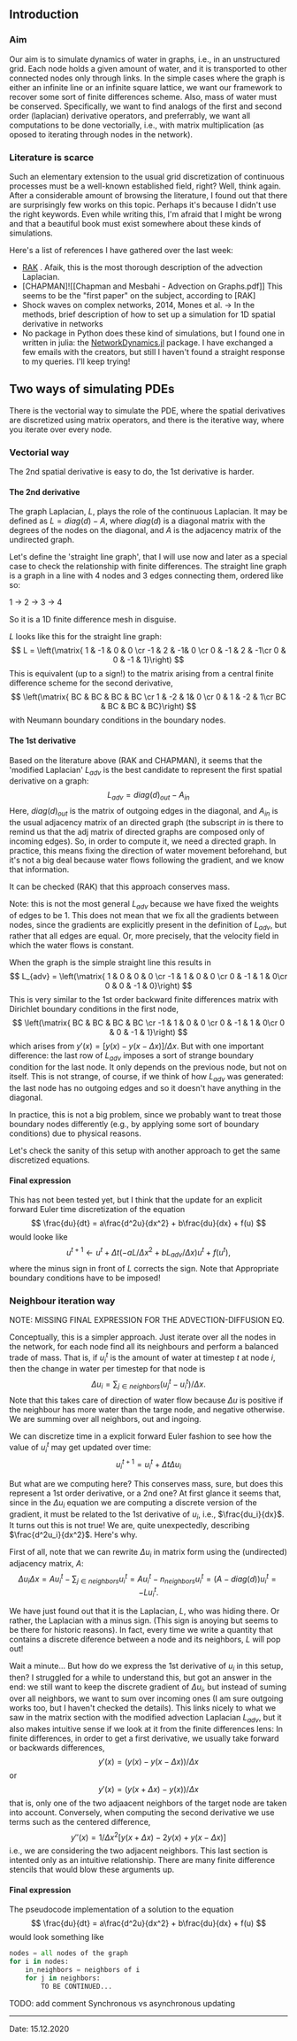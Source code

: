 ## Introduction
### Aim
Our aim is to simulate dynamics of water in graphs, i.e., in an unstructured grid. Each node holds a given amount of water, and it is transported to other connected nodes only through links. In the simple cases where the graph is either an infinite line or an infinite square lattice, we want our framework to recover some sort of finite differences scheme.  Also, mass of water must be conserved. Specifically, we want to find analogs of the first and second order (laplacian) derivative operators, and preferrably, we want all computations to be done vectorially, i.e., with matrix multiplication (as oposed to iterating through nodes in the network).

### Literature is scarce
Such an elementary extension to the usual grid discretization of continuous processes must be a well-known established field, right? Well, think again. After  a considerable amount of browsing the literature, I found out that there are surprisingly few works on this topic. Perhaps it's because I didn't use the right keywords. Even while writing this, I'm afraid that I might be wrong and that a beautiful book must exist somewhere about these kinds of simulations.

Here's a list of references I have gathered over the last week:
- [RAK](https://dash.harvard.edu/bitstream/handle/1/38779537/RAK-SENIORTHESIS-2017.pdf?sequence=3) . Afaik, this is the most thorough description of the advection Laplacian.
- [CHAPMAN]![[Chapman and Mesbahi - Advection on Graphs.pdf]] This seems to be the "first paper" on the subject, according to [RAK]
- Shock waves on complex networks, 2014, Mones et al. -> In the methods, brief description of how to set up a simulation for 1D spatial derivative in networks
- No package in Python does these kind of simulations, but I found one in written in julia: the [NetworkDynamics.jl](https://github.com/FHell/NetworkDynamics.jl) package. I have exchanged a few emails with the creators, but still I haven't found a straight response to my queries. I'll keep trying! 

## Two ways of simulating PDEs
There is the vectorial way to simulate the PDE, where the spatial derivatives are discretized using matrix operators, and there is the iterative way, where you iterate over every node.

### Vectorial way
The 2nd spatial derivative is easy to do, the 1st derivative is harder.
#### The 2nd derivative
The graph Laplacian, $L$, plays the role of the continuous Laplacian. It may be defined as $L = diag(d) - A$, where $diag(d)$ is a diagonal matrix with the degrees of the nodes on the diagonal, and $A$ is the adjacency matrix of the undirected graph.

Let's define the 'straight line graph', that I will use now and later as a special case to check the relationship with finite differences. The straight line graph is a graph in a line  with 4 nodes and 3 edges connecting them, ordered like so:

1 -> 2 -> 3 -> 4

So it is a 1D finite difference mesh in disguise.

$L$ looks like this for the straight line graph:
$$
L = \left(\matrix{
1 & -1 & 0 & 0 \cr
-1 & 2 & -1& 0 \cr
0 & -1 & 2 & -1\cr
0 & 0 & -1 & 1}\right)
$$
This is equivalent (up to a sign!) to the matrix arising from a central finite difference scheme for the second derivative,
$$
\left(\matrix{
BC & BC & BC & BC \cr
1 & -2 & 1& 0 \cr
0 & 1 & -2 & 1\cr
BC & BC & BC & BC}\right)
$$
with Neumann boundary conditions in the boundary nodes.

#### The 1st derivative
Based on the literature above (RAK and CHAPMAN),  it seems that the 'modified Laplacian' $L_{adv}$ is the best candidate to represent the first spatial derivative on a graph:
$$
L_{adv} = diag(d)_{out} - A_{in}
$$
Here, $diag(d)_{out}$ is the matrix of outgoing edges in the diagonal, and $A_{in}$ is the usual adjacency matrix of an directed graph (the subscript $in$ is there to remind us that the adj matrix of directed graphs are composed only of incoming edges). So, in order to compute it, we need a directed graph. In practice, this means fixing the direction of water movement beforehand, but it's not a big deal because water flows following the gradient, and we know that information.

It can be checked (RAK) that this approach conserves mass.

Note: this is not the most general $L_{adv}$ because we have fixed the weights of edges to be 1. This does not mean that we fix all the gradients between nodes, since the gradients are explicitly present in the definition of $L_{adv}$, but rather that all edges are equal. Or, more precisely, that the velocity field in which the water flows is constant.

When the graph is the simple straight line this results in
$$
L_{adv} = \left(\matrix{
1 & 0 & 0 & 0 \cr
-1 & 1 & 0 & 0 \cr
0 & -1 & 1 & 0\cr
0 & 0 & -1 & 0}\right)
$$
This is very similar to the 1st order backward finite differences matrix with Dirichlet boundary conditions in the first node,
$$
\left(\matrix{
BC & BC & BC & BC \cr
-1 & 1 & 0 & 0 \cr
0 & -1 & 1 & 0\cr
0 & 0 & -1 & 1}\right)
$$
which arises from $y'(x)= \left[y(x) - y(x-\Delta x)\right]/\Delta x$. But with one important difference: the last row of $L_{adv}$ imposes a sort of strange boundary condition for the last node. It only depends on the previous node, but not on itself. This is not strange, of course, if we think of how $L_{adv}$ was generated: the last node has no outgoing edges and so it doesn't have anything in the diagonal.

In practice, this is not a big problem, since we probably want to treat those boundary nodes differently (e.g., by applying some sort of boundary conditions) due to physical reasons.

Let's check the sanity of this setup with another approach to get the same discretized equations.

#### Final expression
This has not been tested yet, but I think that the update for an explicit forward Euler time discretization of the equation
$$
\frac{du}{dt} = a\frac{d^2u}{dx^2} + b\frac{du}{dx} + f(u)
$$
would looke like
$$
u^{t+1} \leftarrow u^t + \Delta t (-aL/\Delta x^2 + bL_{adv}/\Delta x)u^t + f(u^t),
$$
where the minus sign in front of $L$ corrects the sign. Note that Appropriate boundary conditions have to be imposed!


### Neighbour iteration way
NOTE: MISSING FINAL EXPRESSION FOR THE ADVECTION-DIFFUSION EQ.

Conceptually, this is a simpler approach. Just iterate over all the nodes in the network, for each node find all its neighbours and perform a balanced trade of mass. That is, if $u^t_i$ is the amount of water at timestep $t$ at node $i$, then the change in water per timestep for that node is
$$
\Delta u_i = \sum_{j\in neighbors} (u^t_j - u^t_i)/\Delta x.
$$
Note that this takes care of direction of water flow because $\Delta u$ is positive if the neighbour has more water than the targe node, and negative otherwise. We are summing over all neighbors, out and ingoing.

We can discretize time in a explicit forward Euler fashion to see how the value of $u^t_i$ may get updated over time:
$$
u^{t+1}_i = u^t_i + \Delta t\Delta u_i
$$

But what are we computing here? This conserves mass, sure, but does this represent a 1st order derivative, or a 2nd one? At first glance it seems that, since in the $\Delta u_i$ equation we are computing a discrete version of the gradient, it must be related to the 1st derivative of $u_i$, i.e., $\frac{du_i}{dx}$. It turns out this is not true! We are, quite unexpectedly, describing $\frac{d^2u_i}{dx^2}$. Here's why.

First of all, note that we can rewrite $\Delta u_i$ in matrix form using the (undirected) adjacency matrix, $A$:
$$
\Delta u_i \Delta x= Au^t_i - \sum_{j\in neighbors}u^t_i = Au^t_i - n_{neighbors}u^t_i = (A - diag(d))u^t_i = -Lu^t_i.
$$

We have just found out that it is the Laplacian, $L$, who was hiding there. Or rather, the Laplacian with a minus sign. (This sign is anoying but seems to be there for historic reasons). In fact, every time we write a quantity that contains a discrete diference between a node and its neighbors, $L$ will pop out!

Wait a minute... But how do we express the 1st derivative of $u_i$ in this setup, then? I struggled for a while to understand this, but got an answer in the end: we still want to keep the discrete gradient of $\Delta u_i$, but instead of suming over all neighbors, we want to sum over incoming ones (I am sure outgoing works too, but I haven't checked the details). This links nicely to what we saw in the matrix section with the modified advection Laplacian $L_{adv}$, but it also makes intuitive sense if we look at it from the finite differences lens: In finite differences, in order to get a first derivative, we usually take forward or backwards differences,
$$
y'(x) = (y(x) - y(x-\Delta x))/\Delta x
$$
or
$$
y'(x) = (y(x+\Delta x) - y(x))/\Delta x
$$
that is, only one of the two adjaacent neighbors of the target node are taken into account. Conversely, when computing the second derivative we use terms such as the centered difference,
$$
y''(x) = 1/\Delta x^2 [y(x + \Delta x) -2y(x) + y(x -\Delta x)]
$$
i.e., we are considering the two adjacent neighbors. This last section is intented only as an intuitive relationship. There are many finite difference stencils that would blow these arguments up.

#### Final expression
The pseudocode implementation of a solution to the equation
$$
\frac{du}{dt} = a\frac{d^2u}{dx^2} + b\frac{du}{dx} + f(u)
$$
would look something like
```python
nodes = all nodes of the graph
for i in nodes:
	in_neighbors = neighbors of i
	for j in neighbors:
		TO BE CONTINUED...
```

TODO: add comment Synchronous vs asynchronous updating







-------------------------------
Date: 15.12.2020
